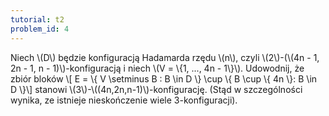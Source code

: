 ```yaml
---
tutorial: t2
problem_id: 4
---
```

<div>
Niech \(D\) będzie konfiguracją Hadamarda rzędu \(n\),
czyli \(2\)-(\(4n - 1, 2n - 1, n - 1)\)-konfiguracją i niech \(V =  \{1, ..., 4n - 1\}\).
Udowodnij, że zbiór bloków
\[ E = \{ V \setminus B : B \in D \} \cup \{ B \cup \{ 4n \}: B \in D \}\]
stanowi \(3\)-\((4n,2n,n-1)\)-konfigurację.
(Stąd w szczególności wynika, ze istnieje nieskończenie wiele 3-konfiguracji).
</div>
